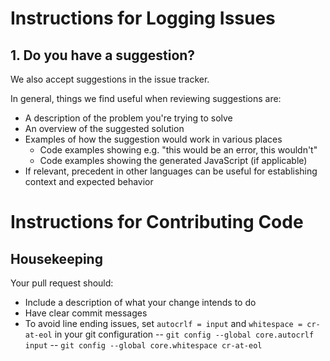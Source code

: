 # Instructions for Logging Issues

## 1. Do you have a suggestion?

We also accept suggestions in the issue tracker.

In general, things we find useful when reviewing suggestions are:
* A description of the problem you're trying to solve
* An overview of the suggested solution
* Examples of how the suggestion would work in various places
  * Code examples showing e.g. "this would be an error, this wouldn't"
  * Code examples showing the generated JavaScript (if applicable)
* If relevant, precedent in other languages can be useful for establishing context and expected behavior


# Instructions for Contributing Code

## Housekeeping

Your pull request should: 

* Include a description of what your change intends to do
* Have clear commit messages 
* To avoid line ending issues, set `autocrlf = input` and `whitespace = cr-at-eol` in your git configuration
 -- `git config --global core.autocrlf input`
 -- `git config --global core.whitespace cr-at-eol`
